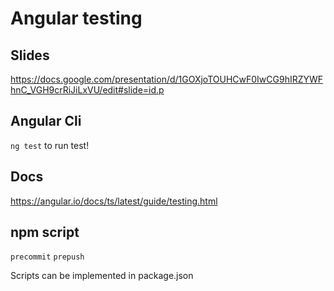 # Angular testing

## Slides

https://docs.google.com/presentation/d/1GOXjoTOUHCwF0IwCG9hIRZYWFhnC_VGH9crRiJiLxVU/edit#slide=id.p

## Angular Cli

`ng test` to run test!

## Docs

https://angular.io/docs/ts/latest/guide/testing.html

## npm script

`precommit`
`prepush`

Scripts can be implemented in package.json
